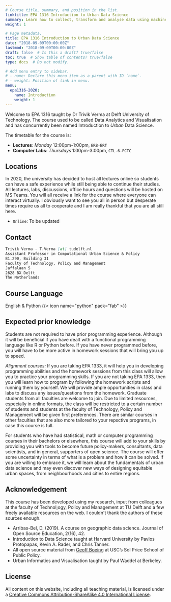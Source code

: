 ```yaml
---
# Course title, summary, and position in the list.
linktitle: EPA 1316 Introduction to Urban Data Science
summary: Learn how to collect, transform and analyse data using machine learning teachniques for understanding urban phenomena.
weight: 1

# Page metadata.
title: EPA 1316 Introduction to Urban Data Science
date: "2018-09-09T00:00:00Z"
lastmod: "2018-09-09T00:00:00Z"
draft: false  # Is this a draft? true/false
toc: true  # Show table of contents? true/false
type: docs  # Do not modify.

# Add menu entry to sidebar.
# - name: Declare this menu item as a parent with ID `name`.
# - weight: Position of link in menu.
menu:
  epa1316-2020:
    name: Introduction
    weight: 1
---
```



Welcome to EPA 1316 taught by Dr Trivik Verma at Delft University of Technology. The course used to be called Data Analytics and Visualisation and has concurrently been named Introduction to _Urban_ Data Science.


The timetable for the course is:

* **Lectures**: *Monday* 12:00pm-1:00pm, `ERB-ERT`
* **Computer Labs**: *Thursdays* 1:00pm-3:00pm, `CTL-6-PCTC`

## Locations

In 2020, the university has decided to host all lectures online so students can have a safe experience while still being able to continue their studies. All lectures, labs, discussions, office hours and questions will be hosted on MS Teams. You will all receive a link for the course where everyone can interact virtually. I obviously want to see you all in person but desperate times require us all to cooperate and I am really thankful that you are all still here.

* `Online`: To be updated

## Contact

```markdown
Trivik Verma - T.Verma [at] tudelft.nl
Assistant Professor in Computational Urban Science & Policy
B1.290, Building 31
Faculty of Technology, Policy and Management
Jaffalaan 5
2628 BX Delft
The Netherlands
```

## Course Language

English & Python {{< icon name="python" pack="fab" >}}

## Expected prior knowledge

Students are not required to have prior programming experience. Although it will be beneficial if you have dealt with a functional programming language like R or Python before. If you have never programmed before, you will have to be more active in homework sessions that will bring you up to speed.

_Alignment courses:_ If you are taking EPA 1333, it will help you in developing programming abilities and the homework sessions from this class will allow you to practice your programming skills. If you are not taking EPA 1333, then you will learn how to program by following the homework scripts and running them by yourself. We will provide ample opportunities in class and labs to discuss any issues/questions from the homework. Graduate students from all faculties are welcome to join. Due to limited resources, especially in online formats, the class will be restricted to a certain number of students and students at the faculty of Technology, Policy and Management will be given first preferences. There are similar courses in other faculties that are also more tailored to your repsctive programs, in case this course is full.

For students who have had statistical, math or computer programming courses in their bachelors or elsewhere, this course will add to your skills by providing you with tools to become future policy-makers, consultants, data scientists, and in general, supporters of open science. The course will offer some uncertainty in terms of what is a problem and how it can be solved. If you are willing to embrace it, we will learn about the fundamentals of urban data science and may even discover new ways of designing equitable urban spaces, from neighbourhoods and cities to entire regions.

## Acknowledgement

This course has been developed using my research, input from colleagues at the faculty of Technol;ogy, Policy and Management at TU Delft and a few freely available resources on the web. I couldn't thank the authors of these sources enough.

* Arribas-Bel, D. (2019). A course on geographic data science. Journal of Open Source Education, 2(16), 42.
* Introduction to Data Science taught at Harvard University by Pavlos Protopapas, Kevin A. Rader, and Chris Tanner.
* All open source material from [Geoff Boeing](https://geoffboeing.com/) at USC’s Sol Price School of Public Policy.
* Urban Informatics and Visualisation taught by Paul Waddel at Berkeley.

## License

All content on this website, including all teaching material, is licensed under a [Creative Commons Attribution-ShareAlike 4.0 International License](http://creativecommons.org/licenses/by-sa/4.0/).

